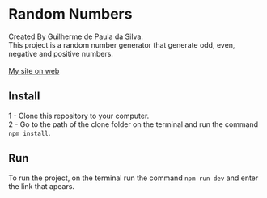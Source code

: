 # Random Numbers
Created By Guilherme de Paula da Silva. <br/>
This project is a random number generator that generate odd, even, negative and positive numbers.  <br/><br/>
[My site on web](https://random-numbers-guilherme.web.app/)

## Install
1 - Clone this repository to your computer.<br/>
2 - Go to the path of the clone folder on the terminal and run the command `npm install`. <br/>
## Run
To run the project, on the terminal run the command `npm run dev` and enter the link that apears.
